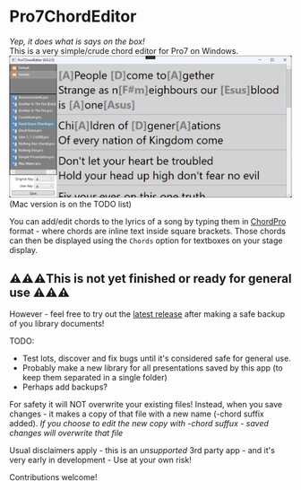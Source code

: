 # Pro7ChordEditor

*Yep, it does what is says on the box!*  
This is a very simple/crude chord editor for Pro7 on Windows.
![Screenshot](Pro7ChordEditor/Graphics/Screenshot.png)
(Mac version is on the TODO list)

You can add/edit chords to the lyrics of a song by typing them in [ChordPro](https://www.chordpro.org/) format - where chords are inline text inside square brackets.
Those chords can then be displayed using the `Chords` option for textboxes on your stage display.

## ⚠️⚠️⚠️This is not yet finished or ready for general use ⚠️⚠️⚠️
However -  feel free to try out the [latest release](https://github.com/greyshirtguy/Pro7ChordEditorWin/releases/latest) after making a safe backup of you library documents!

TODO:
- Test lots, discover and fix bugs until it's considered safe for general use.
- Probably make a new library for all presentations saved by this app (to keep them separated in a single folder)
- Perhaps add backups?

For safety it will NOT overwrite your existing files! Instead, when you save changes - it makes a copy of that file with a new name (-chord suffix added).
*If you choose to edit the new copy with -chord suffux - saved changes will overwrite that file*

Usual disclaimers apply - this is an *unsupported* 3rd party app - and it's very early in development - Use at your own risk!

Contributions welcome!
